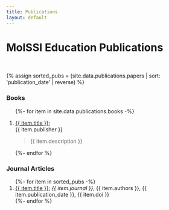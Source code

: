 ```yaml
---
title: Publications
layout: default
---
```


# MolSSI Education Publications  
<br>

{% assign sorted_pubs = (site.data.publications.papers | sort: 'publication_date' | reverse) %}

### Books

<ol>

{%- for item in site.data.publications.books -%}
    <li> <a href="{{item.link}}">{{ item.title }}</a>;  
    {{ item.publisher }}  
    <blockquote>
        {{ item.description }} 
    </blockquote>
    </li>
{%- endfor %}
</ol>

### Journal Articles
<ol>
{%- for item in sorted_pubs -%}
    <li> <a href="{{item.link}}">{{ item.title }}</a>;   
    <i>{{ item.journal }}</i>,
    {{ item.authors }},
    {{ item.publication_date }},
    {{ item.doi }} 
    </li>
{%- endfor %}
</ul>
